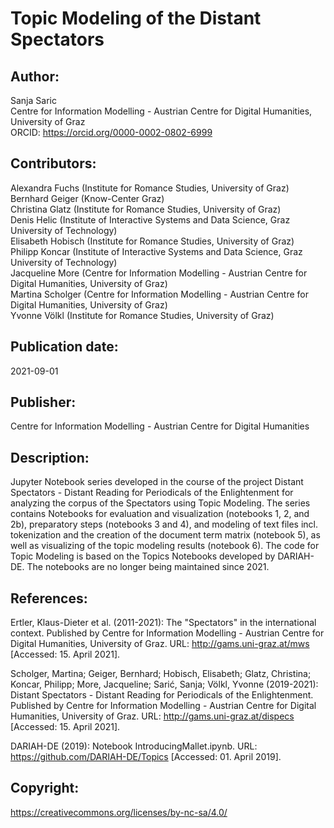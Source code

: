 # Topic Modeling of the Distant Spectators

## Author:
Sanja Saric <br/>
Centre for Information Modelling - Austrian Centre for Digital Humanities, University of Graz<br/> 
ORCID: https://orcid.org/0000-0002-0802-6999

## Contributors:
Alexandra Fuchs (Institute for Romance Studies, University of Graz)<br/>
Bernhard Geiger (Know-Center Graz)<br/>
Christina Glatz (Institute for Romance Studies, University of Graz)<br/>
Denis Helic (Institute of Interactive Systems and Data Science, Graz University of Technology)<br/>
Elisabeth Hobisch (Institute for Romance Studies, University of Graz)<br/>
Philipp Koncar (Institute of Interactive Systems and Data Science, Graz University of Technology)<br/>
Jacqueline More (Centre for Information Modelling - Austrian Centre for Digital Humanities, University of Graz)<br/>
Martina Scholger (Centre for Information Modelling - Austrian Centre for Digital Humanities, University of Graz)<br/>
Yvonne Völkl (Institute for Romance Studies, University of Graz)

## Publication date:
2021-09-01

## Publisher:
Centre for Information Modelling - Austrian Centre for Digital Humanities

## Description:
Jupyter Notebook series developed in the course of the project Distant Spectators - Distant Reading for Periodicals of the Enlightenment for analyzing the corpus of the Spectators using Topic Modeling. The series contains Notebooks for evaluation and visualization (notebooks 1, 2, and 2b), preparatory steps (notebooks 3 and 4), and modeling of text files incl. tokenization and the creation of the document term matrix (notebook 5), as well as visualizing of the topic modeling results (notebook 6). The code for Topic Modeling is based on the Topics Notebooks developed by DARIAH-DE. The notebooks are no longer being maintained since 2021. 

## References:
Ertler, Klaus-Dieter et al. (2011-2021): The "Spectators" in the international context. Published by Centre for Information Modelling - Austrian Centre for Digital Humanities, University of Graz. URL: http://gams.uni-graz.at/mws [Accessed: 15. April 2021].<br/>

Scholger, Martina; Geiger, Bernhard; Hobisch, Elisabeth; Glatz, Christina; Koncar, Philipp; More, Jacqueline; Sarić, Sanja; Völkl, Yvonne (2019-2021): Distant Spectators - Distant Reading for Periodicals of the Enlightenment. Published by Centre for Information Modelling - Austrian Centre for Digital Humanities, University of Graz. URL: http://gams.uni-graz.at/dispecs [Accessed: 15. April 2021].<br/>

DARIAH-DE (2019): Notebook IntroducingMallet.ipynb. URL: https://github.com/DARIAH-DE/Topics [Accessed: 01. April 2019].
 
## Copyright:
https://creativecommons.org/licenses/by-nc-sa/4.0/

